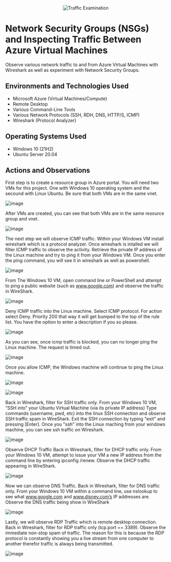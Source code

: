 <p align="center">
<img src="https://i.imgur.com/Ua7udoS.png" alt="Traffic Examination"/>
</p>

<h1>Network Security Groups (NSGs) and Inspecting Traffic Between Azure Virtual Machines</h1>
Observe various network traffic to and from Azure Virtual Machines with Wireshark as well as experiment with Network Security Groups. <br />




<h2>Environments and Technologies Used</h2>

- Microsoft Azure (Virtual Machines/Compute)
- Remote Desktop
- Various Command-Line Tools
- Various Network Protocols (SSH, RDH, DNS, HTTP/S, ICMP)
- Wireshark (Protocol Analyzer)

<h2>Operating Systems Used </h2>

- Windows 10 (21H2)
- Ubuntu Server 20.04



<h2>Actions and Observations</h2>

First step is to create a resource group in Azure portal. You will need two VMs for this project. One with Windows 10 operating system and the secound with Linux Ubuntu. Be sure that both VMs are in the same vnet. 

![image](https://github.com/AntIT-1/azure-network-protocols/assets/141161539/7231c0ba-578a-46f9-a623-4d9589592a82)

After VMs are created, you can see that both VMs are in the same resource group and vnet. 

![image](https://github.com/AntIT-1/azure-network-protocols/assets/141161539/0e845bab-876b-40f3-8408-f6230c9393b0)

The next step we will observe ICMP traffic. Within your Windows VM install wireshark which is a protocol analyzer. Once wireshark is intalled we will filter ICMP traffic to observe the activity. Retrieve the private IP address of the Linux machine and try to ping it from your Windows VM. Once you enter the ping command, you will see it in wireshark as well as powershell.

![image](https://github.com/AntIT-1/azure-network-protocols/assets/141161539/e09de982-8a02-48d9-9062-941001972c15)


From The Windows 10 VM, open command line or PowerShell and attempt to ping a public website (such as www.google.com) and observe the traffic in WireShark.

![image](https://github.com/AntIT-1/azure-network-protocols/assets/141161539/f73bdbbe-dfba-4008-945f-edc440a57444)



Deny ICMP traffic into the Linux machine. Select ICMP protocol. For action select Deny. Priority 200 that way it will get bumped to the top of the rule list. You have the option to enter a description if you so please. 

![image](https://github.com/AntIT-1/azure-network-protocols/assets/141161539/a07e6422-e6d9-46a1-bbdf-3a61e768128a)

As you can see, once icmp traffic is blocked, you can no longer ping the Linux machine. The request is timed out.  

![image](https://github.com/AntIT-1/azure-network-protocols/assets/141161539/34e011af-e130-46c6-bb9f-89a7b7a7bffb)

Once you allow ICMP, the Windows machine will continue to ping the Linux machine.

![image](https://github.com/AntIT-1/azure-network-protocols/assets/141161539/c03276dd-4ca9-4fc7-bfc0-1e7d6f339950)

![image](https://github.com/AntIT-1/azure-network-protocols/assets/141161539/e12d075e-b2b2-4aa6-ab52-0978665d8698)

Back in Wireshark, filter for SSH traffic only. From your Windows 10 VM, “SSH into” your Ubuntu Virtual Machine (via its private IP address)
Type commands (username, pwd, etc) into the linux SSH connection and observe SSH traffic spam in WireShark.
Exit the SSH connection by typing "exit" and pressing [Enter].
Once you "ssh" into the Linux maching from your windows machine, you can see ssh traffic on Wireshark. 

![image](https://github.com/AntIT-1/azure-network-protocols/assets/141161539/e85af415-4e24-43cb-92f8-e2eed876fb63)

Observe DHCP Traffic
Back in Wireshark, filter for DHCP traffic only.
From your Windows 10 VM, attempt to issue your VM a new IP address from the command line by entering ipconfig /renew.
Observe the DHCP traffic appearing in WireShark.

![image](https://github.com/AntIT-1/azure-network-protocols/assets/141161539/508a2320-94a5-426c-a3bc-8b8a85c8ae60)

Now we can observe DNS Traffic.
Back in Wireshark, filter for DNS traffic only.
From your Windows 10 VM within a command line, use nslookup to see what www.google.com and www.disney.com’s IP addresses are.
Observe the DNS traffic being show in WireShark

![image](https://github.com/AntIT-1/azure-network-protocols/assets/141161539/05d40471-69d2-4c75-9eac-0ddf94381ba1)

Lastly, we will observe RDP Traffic which is remote desktop connection. 
Back in Wireshark, filter for RDP traffic only (tcp.port == 3389).
Observe the immediate non-stop spam of traffic. The reason for this is because the RDP protocol is constantly showing you a live stream from one computer to another therefor traffic is always being transmitted.

![image](https://github.com/AntIT-1/azure-network-protocols/assets/141161539/1d6f586c-102a-4d76-9e7f-eb9c03371f88)
















